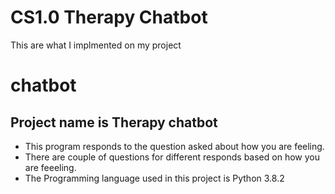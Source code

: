 # CS1.0 Therapy Chatbot
 This are what I implmented on my project
# chatbot

## Project name is Therapy chatbot
* This program responds to the question asked about how you are feeling.
* There are couple of questions for different responds based on how you are feeeling.
* The Programming language used in this project is Python 3.8.2
